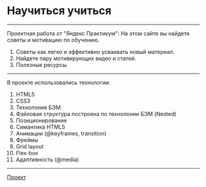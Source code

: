 # Научиться учиться

------------------------------------------------------------
Проектная работа от "Яндекс Практикум":
На этом сайте вы найдете советы и мотивацию по обучению.
1. Советы как легко и эффективно усваивать новый материал.
2. Найдете пару мотивирующих видео и статей.
3. Полезные ресурсы.

-------------------------------------------------------------
В проекте использовались технологии:
1. HTML5
2. CSS3
3. Технолония БЭМ
4. Файловая структура построена по технолонии БЭМ (Nested)
5. Позиционирование
6. Симантика HTML5
7. Анимации (@keyframes, transition)
8. Фреймы
9. Grid layout
10. Flex-box
11. Адаптивность (@media)
-------------------------------------------------------------

[Проект](https://taashev.github.io/how-to-learn "Посмотреть говотоый проект")
